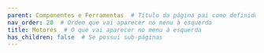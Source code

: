 ```yaml
---
parent: Componentes e Ferramentas  # Título da página pai como definido no index.md
nav_order: 20  # Ordem que vai aparecer no menu à esquerda
title: Motores  # O que vai aparecer no menu à esquerda
has_children: false  # Se possui sub-páginas
---
```

# 